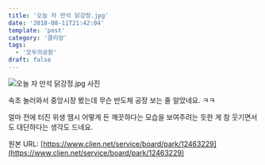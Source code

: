 ```yaml
---
title: '오늘 자 만석 닭강정.jpg'
date: '2018-08-11T21:42:04'
template: 'post'
category: '클리앙'
tags: 
  - '모두의공원'
draft: false
---
```


![오늘 자 만석 닭강정.jpg 사진](https://cdn.clien.net/web/api/file/F01/7334786/1a033c0568dbb8.jpg?w=780&h=30000)

속초 놀러와서 중앙시장 봤는데 무슨 반도체 공장 보는 줄 알았네요. ㅋㅋ

  

얼마 전에 터진 위생 땜시 어떻게 든 깨끗하다는 모습을 보여주려는 듯한 게 참 웃기면서도 대단하다는 생각도 드네요.

원본 URL: [https://www.clien.net/service/board/park/12463229](https://www.clien.net/service/board/park/12463229)